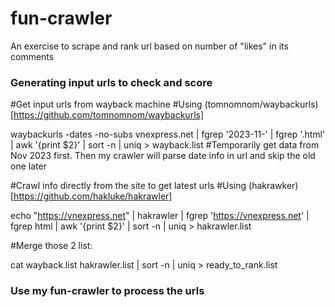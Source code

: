 # fun-crawler
An exercise to scrape and rank url based on number of "likes" in its comments


### Generating input urls to check and score

#Get input urls from wayback machine 
#Using (tomnomnom/waybackurls)[https://github.com/tomnomnom/waybackurls]

waybackurls -dates -no-subs vnexpress.net | fgrep '2023-11-' | fgrep '.html' | awk '{print $2}' | sort -n | uniq  > wayback.list
#Temporarily get data from Nov 2023 first. Then my crawler will parse date info in url and skip the old one later

#Crawl info directly from the site to get latest urls
#Using (hakrawker)[https://github.com/hakluke/hakrawler]

echo "https://vnexpress.net" | hakrawler  | fgrep 'https://vnexpress.net' | fgrep html  | awk '{print $2}' | sort -n | uniq > hakrawler.list

#Merge those 2 list:

cat wayback.list hakrawler.list | sort -n | uniq > ready_to_rank.list

### Use my fun-crawler to process the urls

